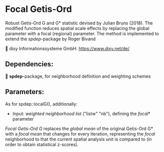# Focal Getis-Ord
Robust Getis-Ord G and G* statistic devised by Julian Bruns (2018). The modified function reduces spatial scale effects by replacing the global parameter with a focal (regional) parameter. The method is implemented to extend the _spdep_-package by Roger Bivand</br>

:round_pushpin: disy Informationssysteme GmbH. https://www.disy.net/de/ <br/>

## Dependencies:<br/>
:wrench: __spdep__-package, for neighborhood definition and weighting schemes<br/>

## Parameters:<br/>
As for spdep::localG(), additionally:
- Input: _weighted neighborhood list_ ("listw" "nb"), defining the _focal_* parameter<br/>




*Focal Getis-Ord G* replaces the _global mean_ of the original Getis-Ord G* with a _focal mean_ that changes for every iteration, representing the _focal_ neighborhood to that the current spatial analysis unit is compared to (in order to obtain statistical z-scores).
